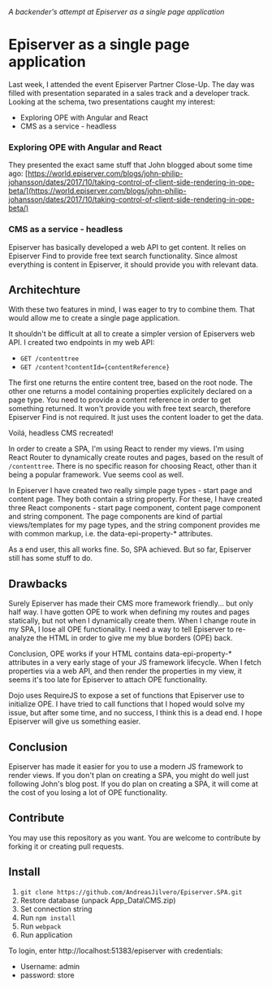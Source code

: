 _A backender's attempt at Episerver as a single page application_

# Episerver as a single page application

Last week, I attended the event Episerver Partner Close-Up. The day was filled with presentation separated in a sales track and a developer track. Looking at the schema, two presentations caught my interest:

* Exploring OPE with Angular and React
* CMS as a service - headless

### Exploring OPE with Angular and React
They presented the exact same stuff that John blogged about some time ago:
[https://world.episerver.com/blogs/john-philip-johansson/dates/2017/10/taking-control-of-client-side-rendering-in-ope-beta/](https://world.episerver.com/blogs/john-philip-johansson/dates/2017/10/taking-control-of-client-side-rendering-in-ope-beta/)

### CMS as a service - headless
Episerver has basically developed a web API to get content. It relies on Episerver Find to provide free text search functionality. Since almost everything is content in Episerver, it should provide you with relevant data.

## Architechture
With these two features in mind, I was eager to try to combine them. That would allow me to create a single page application.

It shouldn't be difficult at all to create a simpler version of Episervers web API. I created two endpoints in my web API:

* `GET /contenttree`
* `GET /content?contentId={contentReference}`

The first one returns the entire content tree, based on the root node. The other one returns a model containing properties explicitely declared on a page type. You need to provide a content reference in order to get something returned. It won't provide you with free text search, therefore Episerver Find is not required. It just uses the content loader to get the data.

Voilá, headless CMS recreated!

In order to create a SPA, I'm using React to render my views. I'm using React Router to dynamically create routes and pages, based on the result of `/contenttree`. There is no specific reason for choosing React, other than it being a popular framework. Vue seems cool as well.

In Episerver I have created two really simple page types - start page and content page. They both contain a string property. For these, I have created three React components - start page component, content page component and string component. The page components are kind of partial views/templates for my page types, and the string component provides me with common markup, i.e. the data-epi-property-* attributes.

As a end user, this all works fine. So, SPA achieved. But so far, Episerver still has some stuff to do.

## Drawbacks

Surely Episerver has made their CMS more framework friendly... but only half way. I have gotten OPE to work when defining my routes and pages statically, but not when I dynamically create them. When I change route in my SPA, I lose all OPE functionality. I need a way to tell Episerver to re-analyze the HTML in order to give me my blue borders (OPE) back.

Conclusion, OPE works if your HTML contains data-epi-property-* attributes in a very early stage of your JS framework lifecycle. When I fetch properties via a web API, and then render the properties in my view, it seems it's too late for Episerver to attach OPE functionality.

Dojo uses RequireJS to expose a set of functions that Episerver use to initialize OPE. I have tried to call functions that I hoped would solve my issue, but after some time, and no success, I think this is a dead end. I hope Episerver will give us something easier.

## Conclusion

Episerver has made it easier for you to use a modern JS framework to render views. If you don't plan on creating a SPA, you might do well just following John's blog post. If you do plan on creating a SPA, it will come at the cost of you losing a lot of OPE functionality.

## Contribute

You may use this repository as you want. You are welcome to contribute by forking it or creating pull requests.

## Install

1. `git clone https://github.com/AndreasJilvero/Episerver.SPA.git`
2. Restore database (unpack App_Data\CMS.zip)
3. Set connection string
4. Run `npm install`
5. Run `webpack`
6. Run application

To login, enter http://localhost:51383/episerver with credentials:

* Username: admin
* password: store
